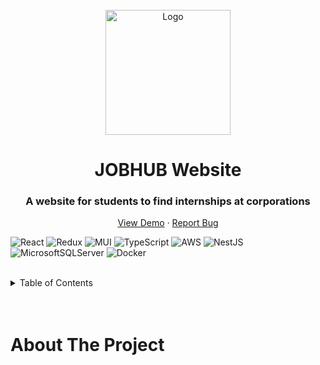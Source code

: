 <!-- # School Management Website -->

<!-- PROJECT LOGO -->
<br />
<div align="center">
  <a href="https://github.com/othneildrew/Best-README-Template">
    <img src="../school-management-website/src/assets/images/logo.png" alt="Logo" width="200">
  </a>
  <h1>JOBHUB Website</h1>
  <h3 align="center">A website for students to find internships at corporations
</h3>

  <p align="center">
    <a href="https://github.com/kcvdk3101/school-management-website">View Demo</a>
    ·
    <a href="https://github.com/kcvdk3101/school-management-website/pulls">Report Bug</a>
  </p>
</div>

![React](https://img.shields.io/badge/react-%2320232a.svg?style=flat&logo=react&logoColor=%2361DAFB) ![Redux](https://img.shields.io/badge/redux-%23593d88.svg?style=flat&logo=redux&logoColor=white) ![MUI](https://img.shields.io/badge/mui-blue?style=flat&logo=mui) ![TypeScript](https://img.shields.io/badge/typescript-%23007ACC.svg?style=flat&logo=typescript&logoColor=white) ![AWS](https://img.shields.io/badge/AWS-%23FF9900.svg?style=flat&logo=amazon-aws&logoColor=white)  ![NestJS](https://img.shields.io/badge/nestjs-%23E0234E.svg?style=flat&logo=nestjs&logoColor=white) ![MicrosoftSQLServer](https://img.shields.io/badge/Microsoft%20SQL%20Sever-CC2927?style=flat&logo=microsoft%20sql%20server&logoColor=white) ![Docker](https://img.shields.io/badge/docker-%230db7ed.svg?style=flat&logo=docker&logoColor=white)

<!-- TABLE OF CONTENTS -->
<br/>
<details padding>
  <summary>Table of Contents</summary>
  <ol>
    <li>
      <a href="#about-the-project">About The Project</a>
    </li>
    <li>
      <a href="#getting-started">Getting Started</a>
      <ul>
        <li><a href="#prerequisites">Prerequisites</a></li>
        <li><a href="#installation">Installation</a></li>
      </ul>
    </li>
    <li><a href="#usage">Usage</a></li>
    <li><a href="#roadmap">Roadmap</a></li>
    <li><a href="#contributing">Contributing</a></li>
    <li><a href="#license">License</a></li>
    <li><a href="#contact">Contact</a></li>
    <li><a href="#acknowledgments">Acknowledgments</a></li>
  </ol>
</details>
<br/>
<br/>

# About The Project
